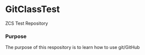 # GitClassTest
ZCS Test Repository

### Purpose

The purpose of this respository is to learn how to use git/GitHub
